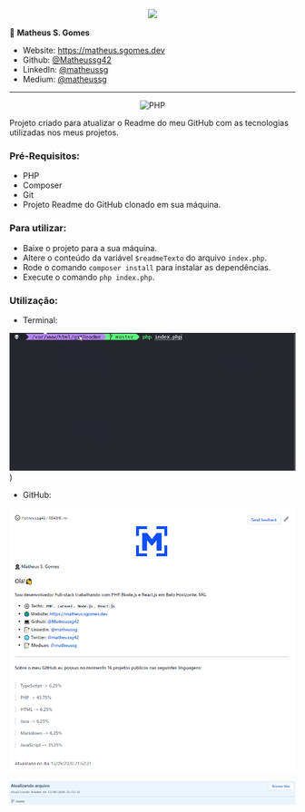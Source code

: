 <p align="center"><a target="_blank" href="https://matheus.sgomes.dev"><img src="https://matheus.sgomes.dev/img/logo_azul.png"></a></>


👤 **Matheus S. Gomes** 

* Website: https://matheus.sgomes.dev
* Github: [@Matheussg42](https://github.com/Matheussg42)
* LinkedIn: [@matheussg](https://linkedin.com/in/matheussg)
* Medium: [@matheussg](https://medium.com/@matheussg)

---

<p align="center">
  <img alt="PHP" src="https://img.shields.io/static/v1?label=PHP&message=7.4&color=27ae60&labelColor=556694">
</p>

Projeto criado para atualizar o Readme do meu GitHub com as tecnologias utilizadas nos meus projetos.

### Pré-Requisitos:

- PHP
- Composer
- Git
- Projeto Readme do GitHub clonado em sua máquina.

### Para utilizar:

- Baixe o projeto para a sua máquina.
- Altere o conteúdo da variável `$readmeTexto` do arquivo `index.php`.
- Rode o comando `composer install` para instalar as dependências.
- Execute o comando `php index.php`.

### Utilização:

- Terminal:

![](.assets/terminal.gif)
)
- GitHub:

![](.assets/Github.PNG)

![](.assets/Commit.PNG)
